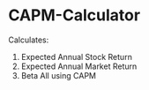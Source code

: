 # CAPM-Calculator
Calculates:
1. Expected Annual Stock Return 
2. Expected Annual Market Return
3. Beta
All using CAPM 

